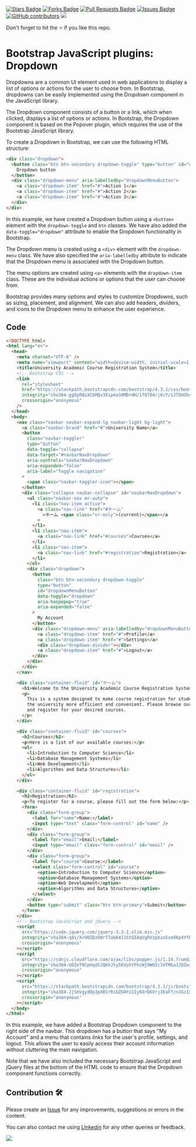 <a href="https://github.com/drshahizan/learn-php/stargazers"><img src="https://img.shields.io/github/stars/drshahizan/learn-php" alt="Stars Badge"/></a>
<a href="https://github.com/drshahizan/learn-php/network/members"><img src="https://img.shields.io/github/forks/drshahizan/learn-php" alt="Forks Badge"/></a>
<a href="https://github.com/drshahizan/learn-php/pulls"><img src="https://img.shields.io/github/issues-pr/drshahizan/learn-php" alt="Pull Requests Badge"/></a>
<a href="https://github.com/drshahizan/learn-php/issues"><img src="https://img.shields.io/github/issues/drshahizan/learn-php" alt="Issues Badge"/></a>
<a href="https://github.com/drshahizan/learn-php/graphs/contributors"><img alt="GitHub contributors" src="https://img.shields.io/github/contributors/drshahizan/learn-php?color=2b9348"></a>
![](https://visitor-badge.glitch.me/badge?page_id=drshahizan/learn-php)

Don't forget to hit the :star: if you like this repo.

# Bootstrap JavaScript plugins: Dropdown

Dropdowns are a common UI element used in web applications to display a list of options or actions for the user to choose from. In Bootstrap, dropdowns can be easily implemented using the Dropdown component in the JavaScript library.

The Dropdown component consists of a button or a link, which when clicked, displays a list of options or actions. In Bootstrap, the Dropdown component is based on the Popover plugin, which requires the use of the Bootstrap JavaScript library.

To create a Dropdown in Bootstrap, we can use the following HTML structure:

```html
<div class="dropdown">
  <button class="btn btn-secondary dropdown-toggle" type="button" id="dropdownMenuButton" data-toggle="dropdown" aria-haspopup="true" aria-expanded="false">
    Dropdown button
  </button>
  <div class="dropdown-menu" aria-labelledby="dropdownMenuButton">
    <a class="dropdown-item" href="#">Action 1</a>
    <a class="dropdown-item" href="#">Action 2</a>
    <a class="dropdown-item" href="#">Action 3</a>
  </div>
</div>
```

In this example, we have created a Dropdown button using a `<button>` element with the `dropdown-toggle` and `btn` classes. We have also added the `data-toggle="dropdown"` attribute to enable the Dropdown functionality in Bootstrap.

The Dropdown menu is created using a `<div>` element with the `dropdown-menu` class. We have also specified the `aria-labelledby` attribute to indicate that the Dropdown menu is associated with the Dropdown button.

The menu options are created using `<a>` elements with the `dropdown-item` class. These are the individual actions or options that the user can choose from.

Bootstrap provides many options and styles to customize Dropdowns, such as sizing, placement, and alignment. We can also add headers, dividers, and icons to the Dropdown menu to enhance the user experience.

## Code
```html
<!DOCTYPE html>
<html lang="en">
  <head>
    <meta charset="UTF-8" />
    <meta name="viewport" content="width=device-width, initial-scale=1.0" />
    <title>University Academic Course Registration System</title>
    <!-- Bootstrap CSS -->
    <link
      rel="stylesheet"
      href="https://stackpath.bootstrapcdn.com/bootstrap/4.3.1/css/bootstrap.min.css"
      integrity="sha384-ggOyR0iXCbMQv3Xipma34MD+dH/1fQ784/j6cY/iJTQUOhcWr7x9JvoRxT2MZw1T"
      crossorigin="anonymous"
    />
  </head>
  <body>
    <nav class="navbar navbar-expand-lg navbar-light bg-light">
      <a class="navbar-brand" href="#">University Name</a>
      <button
        class="navbar-toggler"
        type="button"
        data-toggle="collapse"
        data-target="#navbarNavDropdown"
        aria-controls="navbarNavDropdown"
        aria-expanded="false"
        aria-label="Toggle navigation"
      >
        <span class="navbar-toggler-icon"></span>
      </button>
      <div class="collapse navbar-collapse" id="navbarNavDropdown">
        <ul class="navbar-nav mr-auto">
          <li class="nav-item active">
            <a class="nav-link" href="#ホーム"
              >ホーム <span class="sr-only">(current)</span></a
            >
          </li>
          <li class="nav-item">
            <a class="nav-link" href="#courses">Courses</a>
          </li>
          <li class="nav-item">
            <a class="nav-link" href="#registration">Registration</a>
          </li>
        </ul>
        <div class="dropdown">
          <button
            class="btn btn-secondary dropdown-toggle"
            type="button"
            id="dropdownMenuButton"
            data-toggle="dropdown"
            aria-haspopup="true"
            aria-expanded="false"
          >
            My Account
          </button>
          <div class="dropdown-menu" aria-labelledby="dropdownMenuButton">
            <a class="dropdown-item" href="#">Profile</a>
            <a class="dropdown-item" href="#">Settings</a>
            <div class="dropdown-divider"></div>
            <a class="dropdown-item" href="#">Logout</a>
          </div>
        </div>
      </div>
    </nav>

    <div class="container-fluid" id="ホーム">
      <h1>Welcome to the University Academic Course Registration System</h1>
      <p>
        This is a system designed to make course registration for students at
        the university more efficient and convenient. Please browse our courses
        and register for your desired courses.
      </p>
    </div>

    <div class="container-fluid" id="courses">
      <h2>Courses</h2>
      <p>Here is a list of our available courses:</p>
      <ul>
        <li>Introduction to Computer Science</li>
        <li>Database Management Systems</li>
        <li>Web Development</li>
        <li>Algorithms and Data Structures</li>
      </ul>
    </div>

    <div class="container-fluid" id="registration">
      <h2>Registration</h2>
      <p>To register for a course, please fill out the form below:</p>
      <form>
        <div class="form-group">
          <label for="name">Name:</label>
          <input type="text" class="form-control" id="name" />
        </div>
        <div class="form-group">
          <label for="email">Email:</label>
          <input type="email" class="form-control" id="email" />
        </div>
        <div class="form-group">
          <label for="course">Course:</label>
          <select class="form-control" id="course">
            <option>Introduction to Computer Science</option>
            <option>Database Management Systems</option>
            <option>Web Development</option>
            <option>Algorithms and Data Structures</option>
          </select>
        </div>
        <button type="submit" class="btn btn-primary">Submit</button>
      </form>
    </div>
    <!-- Bootstrap JavaScript and jQuery -->
    <script
      src="https://code.jquery.com/jquery-3.3.1.slim.min.js"
      integrity="sha384-q8i/X+965DzO0rT7abK41JStQIAqVgRVzpbzo5smXKp4YfRvH+8abtTE1Pi6jizo"
      crossorigin="anonymous"
    ></script>
    <script
      src="https://cdnjs.cloudflare.com/ajax/libs/popper.js/1.14.7/umd/popper.min.js"
      integrity="sha384-UO2eT0CpHqdSJQ6hJty5KVphtPhzWj9WO1clHTMGa3JDZwrnQq4sF86dIHNVQ8bc"
      crossorigin="anonymous"
    ></script>
    <script
      src="https://stackpath.bootstrapcdn.com/bootstrap/4.3.1/js/bootstrap.min.js"
      integrity="sha384-JjSmVgyd0p3pXB1rRibZUAYoIIy6OrQ6VrjIEaFf/nJGzIxFDsf4x0xIM+B07jRM"
      crossorigin="anonymous"
    ></script>
  </body>
</html>
```


In this example, we have added a Bootstrap Dropdown component to the right side of the navbar. This dropdown has a button that says "My Account" and a menu that contains links for the user's profile, settings, and logout. This allows the user to easily access their account information without cluttering the main navigation.

Note that we have also included the necessary Bootstrap JavaScript and jQuery files at the bottom of the HTML code to ensure that the Dropdown component functions correctly.

## Contribution 🛠️
Please create an [Issue](https://github.com/drshahizan/learn-php/issues) for any improvements, suggestions or errors in the content.

You can also contact me using [Linkedin](https://www.linkedin.com/in/drshahizan/) for any other queries or feedback.

![](https://visitor-badge.glitch.me/badge?page_id=drshahizan)

